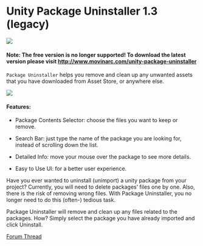 # Unity Package Uninstaller 1.3 (legacy)
<img src="https://img.shields.io/badge/v1.3-deprecated-orange" />

#### Note: The free version is no longer supported! To download the latest version please visit http://www.movinarc.com/unity-package-uninstaller

`Package Uninstaller` helps you remove and clean up any unwanted assets that you have downloaded from Asset Store, or anywhere else.

<img src="https://forum.unity.com/proxy.php?image=http%3A%2F%2Fi.imgur.com%2FZTKGdvj.gif&hash=975184f21954446949995f10d3eea2d9" />

#### Features:

- Package Contents Selector: choose the files you want to keep or remove.

- Search Bar: just type the name of the package you are looking for, instead of scrolling down the list.

- Detailed Info: move your mouse over the package to see more details.

- Easy to Use UI: for a better user experience.

Have you ever wanted to uninstall (unimport) a unity package from your project? Currently, you will need to delete packages’ files one by one. Also, there is the risk of removing wrong files. With Package Uninstaller, you no longer need to do this (often-) tedious task.

Package Uninstaller will remove and clean up any files related to the packages.
How? Simply select the package you have already imported and click Uninstall.

[Forum Thread](https://forum.unity.com/threads/unity-package-uninstaller.378829/)
